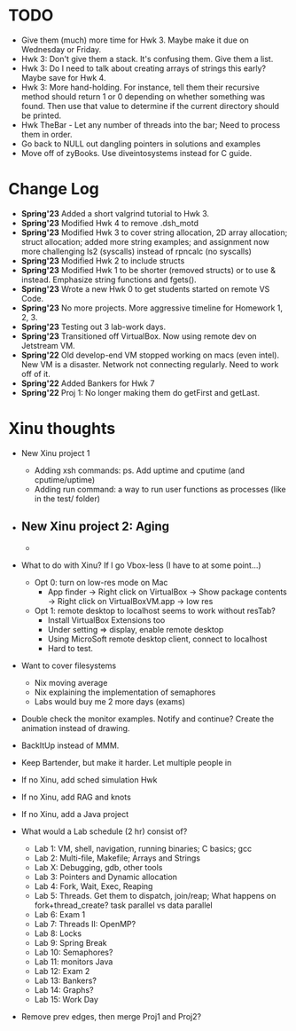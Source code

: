 # TODO
- Give them (much) more time for Hwk 3. Maybe make it due on Wednesday or Friday.
- Hwk 3: Don't give them a stack. It's confusing them. Give them a list.
- Hwk 3: Do I need to talk about creating arrays of strings this early? Maybe save for Hwk 4.
- Hwk 3: More hand-holding. For instance, tell them their recursive method should return 1 or 0 depending on whether something was found. Then use that value to determine if the current directory should be printed.
- Hwk TheBar - Let any number of threads into the bar; Need to process them in order.
- Go back to NULL out dangling pointers in solutions and examples
- Move off of zyBooks. Use diveintosystems instead for C guide.

# Change Log
- **Spring'23** Added a short valgrind tutorial to Hwk 3.
- **Spring'23** Modified Hwk 4 to remove .dsh_motd
- **Spring'23** Modified Hwk 3 to cover string allocation, 2D array allocation; struct allocation; added more string examples; and assignment now more challenging ls2 (syscalls) instead of rpncalc (no syscalls)
- **Spring'23** Modified Hwk 2 to include structs
- **Spring'23** Modified Hwk 1 to be shorter (removed structs) or to use & instead. Emphasize string functions and fgets().
- **Spring'23** Wrote a new Hwk 0 to get students started on remote VS Code.
- **Spring'23** No more projects. More aggressive timeline for Homework 1, 2, 3. 
- **Spring'23** Testing out 3 lab-work days.
- **Spring'23** Transitioned off VirtualBox. Now using remote dev on Jetstream VM.
- **Spring'22** Old develop-end VM stopped working on macs (even intel). New VM is a disaster. Network not connecting regularly. Need to work off of it.
- **Spring'22** Added Bankers for Hwk 7
- **Spring'22** Proj 1: No longer making them do getFirst and getLast.

# Xinu thoughts
- New Xinu project 1
  - Adding xsh commands: ps. Add uptime and cputime (and cputime/uptime)
  - Adding run <prog> command: a way to run user functions as processes (like in the test/ folder)

- New Xinu project 2: Aging
  - 
  - 

- What to do with Xinu? If I go Vbox-less (I have to at some point...)
  - Opt 0: turn on low-res mode on Mac
    - App finder -> Right click on VirtualBox -> Show package contents -> Right click on VirtualBoxVM.app -> low res
  - Opt 1: remote desktop to localhost seems to work without resTab?
    - Install VirtualBox Extensions too
    - Under setting => display, enable remote desktop
    - Using MicroSoft remote desktop client, connect to localhost
    - Hard to test.
- Want to cover filesystems
  - Nix moving average
  - Nix explaining the implementation of semaphores
  - Labs would buy me 2 more days (exams)
- Double check the monitor examples. Notify and continue? Create the animation instead of drawing.
- BackItUp instead of MMM.
- Keep Bartender, but make it harder. Let multiple people in
- If no Xinu, add sched simulation Hwk
- If no Xinu, add RAG and knots
- If no Xinu, add a Java project

- What would a Lab schedule (2 hr) consist of?

  - Lab 1: VM, shell, navigation, running binaries; C basics; gcc
  - Lab 2: Multi-file, Makefile; Arrays and Strings
  - Lab X: Debugging, gdb, other tools
  - Lab 3: Pointers and Dynamic allocation
  - Lab 4: Fork, Wait, Exec, Reaping
  - Lab 5: Threads. Get them to dispatch, join/reap; What happens on fork+thread_create? task parallel vs data parallel
  - Lab 6: Exam 1
  - Lab 7: Threads II: OpenMP?
  - Lab 8: Locks
  - Lab 9: Spring Break
  - Lab 10: Semaphores?
  - Lab 11: monitors Java
  - Lab 12: Exam 2
  - Lab 13: Bankers?
  - Lab 14: Graphs?
  - Lab 15: Work Day

- Remove prev edges, then merge Proj1 and Proj2?
